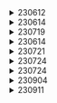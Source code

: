 <details>
<summary> 230612 </summary>

# 이진 탐색 트리
## 이진 탐색 트리의 조건
- 왼쪽 자식 노드 <= 부모 자식 노드 <= 오른쪽 자식 노드
  
&nbsp;

## 이진 탐색 트리의 특징
- 중위 순회하면 오름차순으로 정렬된 리스트를 얻을 수 있다.

&nbsp;

## 구현
- 먼저 노드와 이진 탐색 클래스 작성

```python
class Node:
    def __init__(self):
        self.value = value
        self.left = None
        self.right = None

class binarySearchTree:
    def __init__(self):
        self.root = None
    def setRoot(self, value):
        self.root = Node(value)
```

### 검색
1. 루트에서 시작
2. 루트와 비교해서 찾고자 하는 값이 작으면 왼쪽 자식 노드로, 크면 오른쪽 자식 노드로 이동
3. 일치하는 값이 나올 때까지 반복

```python
class binarySearchTree:
    # 찾고자 하는 값이 트리에 존재하는지 여부
    def search(self, value):
        if (self._search(self.root, value) is False):
            return False
        else:
            return True
    # 탐색
    def _search(self, currentNode, value):
        # 더 이상 노드가 없으면 탐색 실패
        if (currentNode is None):
            return False
        # 일치하는 노드가 존재하면 반환
        elif (value == currentNode.value):
            return currentNode
        # 값이 현재 노드보다 작으면 왼쪽 자식으로 가서 계속 탐색
        elif(value < currentNode.value):
            return self._search(currentNode.left, value)
        # 값이 현재 노드보다 크면 오른쪽 자식으로 가서 계속 탐색
        elif (value > currentNode.value):
            return(self._search(currentNode.right, value))
```

### 삽입

```python
class binarySearchTree:
    def insert(self, value):
        if (self.root is None):
            self.setRoot(value)
        else:
            self._insert(self.root, value)
    
    def _insert(self, currentNode, value):
        # 값이 현재 노드값보다 작은데
        if (value <= currentNode.value):
            # 현재 노드에 왼쪽 자식이 있다면
            if(currentNode.left):
                # 왼쪽 자식 노드로 이동
                self._insert(currnetNode.left, value)
            # 왼쪽 자식이 없다면
            else:
                # 삽입
                currentNode.left = Node(value)

        # 값이 현재 노드값보다 큰데
        else:
            # 오른쪽 자식이 있다면
            if(currentNode.right):
                # 오른쪽 자식 노드로 이동
                self._insert(currentNode.right, value)
            # 오른쪽 자식 없다면
            else:
                # 삽입
                currentNode.right = Node(value)
```

### 삭제
1. 삭제할 노드에 자식 노드가 없으면 그냥 삭제
2. 자식 노드가 하나 있으면
   - 해당 노드를 지우고 해당 노드의 자식 노드와 부모 노드를 연결
3. 삭제할 노드에 자식 노드가 두 개 있으면
   - predecessor: 삭제할 노드의 왼쪽 서브트리 중 최대값
   - successor: 삭제할 노드의 오른쪽 서브트리 중 최소값
    1. 삭제할 노드의 오른쪽 서브트리에서 successor를 찾는다.
    2. successor을 삭제할 노드 위치에 복사한다.
    3. successor를 삭제한다.
```python
class binarySearchTree:
    def delete(self, value):
        if (currentNode is None):
            return False
        elif value < currentNode.value:
            currentNode.left = self._delete(currentNode.left, value)
        elif value > currentNode.value:
            currentNode.right = self._delete(currentNode.right, value)
    
    def _delete(self, currentNode, value):
        # 자식 노드가 없으면 그냥 지움
        if (currentNode.left == None and currentNode.right == None):
            currentNode = None
        # 자식 노드가 하나면 자기의 부모 노드와 자기의 자식 노드를 이어줌
        elif(currentNode.left == None):
            currentNode = currentNode.right
        elif(currentNode.right== None):
            currentNode = currentNode.left

        # 삭제할 노드가 자식 노드를 두 개 가지고 있으면
        else:
            # 삭제할 노드의 오른쪽 서브트리에서 가장 작은 수를 대체자로 선정
            successor = currentNode.right
            while successor:
                successor = successor.left
                currentNode.value, successor.value = successor.value, currentNode.value
                currentNode.left = self._delete(currentNode.left, successor.value)

        return currentNode

```

</details>


<details>
<summary> 230614 </summary>

# 파이썬 list 연산에 따른 시간 복잡도
## 시간 복잡도가 O(1)인 연산
- len(lst)
- lst[index]
- lst.append(el)
- lst.pop()

## 시간 복잡도가 O(k)인 연산
- lst[i:j]

## 시간 복잡도가 O(n)인 연산
- el in lst
- lst.count(el)
- lst.index(el)
- el.pop(0)
  - 맨 앞에 있는 값을 빼기 위해 전체 복사를 한 번 한다.
  - deque.popleft()는 시간 복잡도가 O(1)으로, 리스트의 맨 앞 요소를 뺄 일이 있으면 deque를 사용하는 것이 좋은 편이다.
- del lst[i]
- min, max
- lst.reverse()

## 시간 복잡도가 O(nlogn)인 연산
- lst.sort()

&nbsp;


# 앞에 걸 뺀다고 무조건 deque를 쓰는 게 좋을까?
- 앞서 맨 앞에 있는 것을 뺄 때에는 deque를 사용하는 것을 권장한다고 했는데, 무조건 그런 것은 아니다.
- 만약 양쪽에서 넣고 뺄 일이 있다면 deque를 사용하는 것이 더 효율적이지만, 만약 한 쪽에서만 계속 뺄 것이라면 차라리 리스트를 한 번뒤집고 pop()을 하는 것이 더 짧은 시간이 걸릴 수도 있다.

</details>

<details>
<summary> 230719</summary>

# js로 알고리즘 문제 풀기 기초
## 입력받기
- readline와 fs 중 기본적으로 fs를 쓴다
- 빠르고, 알고리즘 문제 풀이에는 정해진 입력값만 입력 받으면 되기 때문

## 코드
```javaScript
// fs모듈 import
const fs = require('fs');
const stdin = fs.readFileSync("test.txt").toString().split("\n");

// 실행될 때마다 stdin을 한 줄씩 반환하는 함수
const input = (() => {
    let line = 0;
    return () => stdin[line++];
})();
```

### 예제
1. 테스트 케이스 수가 주어지고, 각 테스트 케이스 별로 두 개의 문자열 숫자가 띄어쓰기로 구분되어 입력될 때, 각각 두 수의 합을 출력하는 코드
```javaScript
const fs = require('fs');
// 리눅스 환경에선 "/dev/stdin"으로 콘솔입력과 같이 입력을 받을 수 있다.
const stdin = (process.platform === 'linux'
    ? fs.readFileSync("/dev/stdin").toString()
    : fs.readFileSync("./input.txt").toString()
    ).split('\n');

const input = (() => {
    let line = 0;
    return () => stdin[line++];
})();

// 첫 input() 실행 시 테스트 케이스 반환
let t = input();

// 다음부터는 input() 실행 시 각 테스트 케이스 반환
while (t--) {
    const [a,b] = input().split(' ').map(Number);
    console.log(a + b);
};
```

2. 테스트 케이스 수는 주어지지 않고, 숫자의 개수와 테스트 케이스 개수가 주어지고 숫자의 개수만큼 숫자를, 테스크 케이스 숫자만큼 두 개의 숫자가 띄어쓰기로 주어졌을 때 부분합을 구하는 문제
```javaScript
const fs = require('fs');
const stdin = (process.platform === "linux"
    ? fs.readFileSync('/dev/stdin').toString()
    : fs.readFileSync('./input2.txt').toString()
).split('\n');

const input = (() => {
    let line = 0;
    return () => stdin[line++]
})();

const [N, M] = input().split(" ").map(Number);
const numlst = input().split(" ").map(Number);
const sumlst = []

for (let i = 0; i < N; i++) {
    if (i === 0) {
        sumlst[i] = numlst[i];
    } else {
        sumlst[i] = sumlst[i-1]+numlst[i];
    }
};

let answer = '';

for (let m = 1; m <= M; m++) {
    let [st, en] = input().split(" ").map(Number);
    if (st === 1) {
        answer += sumlst[en-1].toString() + "\n";
    } else {
        answer += (sumlst[en-1] - sumlst[st-2]).toString() + "\n";
    }
};

console.log(answer)
```

## 출력할 때 주의사항
- 테스트 케이스마다 매번 답을 console.log로 출력하면 시간이 타이트하게 주어진 문제에선 시간 초과가 날 수도 있다.
- 위의 예제 처럼 answer이라는 빈 문자열에 답을 문자열로 하나씩 추가하고 마지막에 한 번에 출력하는 게 시간이 조금 덜 걸린다.

</details>

<details>
<summary> 230614 </summary>

# 파이썬 list 연산에 따른 시간 복잡도
## 시간 복잡도가 O(1)인 연산
- len(lst)
- lst[index]
- lst.append(el)
- lst.pop()

## 시간 복잡도가 O(k)인 연산
- lst[i:j]

## 시간 복잡도가 O(n)인 연산
- el in lst
- lst.count(el)
- lst.index(el)
- el.pop(0)
  - 맨 앞에 있는 값을 빼기 위해 전체 복사를 한 번 한다.
  - deque.popleft()는 시간 복잡도가 O(1)으로, 리스트의 맨 앞 요소를 뺄 일이 있으면 deque를 사용하는 것이 좋은 편이다.
- del lst[i]
- min, max
- lst.reverse()

## 시간 복잡도가 O(nlogn)인 연산
- lst.sort()

&nbsp;


# 앞에 걸 뺀다고 무조건 deque를 쓰는 게 좋을까?
- 앞서 맨 앞에 있는 것을 뺄 때에는 deque를 사용하는 것을 권장한다고 했는데, 무조건 그런 것은 아니다.
- 만약 양쪽에서 넣고 뺄 일이 있다면 deque를 사용하는 것이 더 효율적이지만, 만약 한 쪽에서만 계속 뺄 것이라면 차라리 리스트를 한 번뒤집고 pop()을 하는 것이 더 짧은 시간이 걸릴 수도 있다.

</details>

<details>
<summary> 230721</summary>

# js로 알고리즘 문제 풀기 기초
## 참조 문제
- 문제를 풀다가 Set 안에 Array를 넣고 싶었다. 그래서 생각 없이 그냥 넣어봤다.
```javaScript
for (let row = 0; row < maxRow; row++) {
    for (let col = 0; col < maxCol; col++) {
        let stack = [];
        let visited = new Set();
        if (mat[row][col] == 1 && visited.has([row,col]) === false) {
            visited.add([row,col]);
            stack.push([row,col]);
            while (true) {
                if (stack.length === 0) {
                    break;
                }
                let [curRow, curCol] = stack.pop();

                for (let d = 0; d < 4; d++) {
                    if (0<=curRow+drow[d] && curRow+drow[d] < maxRow && 0<=curCol+dcol[d] && curCol+dcol[d] < maxCol) {
                        if (mat[curRow+drow[d]][curCol+dcol[d]] == 1 && visited.has([curRow+drow[d],curCol+dcol[d]]) === false) {
                            stack.push([curRow+drow[d],curRow+drow[d]]);
                            visited.add([curRow+drow[d],curRow+drow[d]]);
                        }
                    }    
                }
            }
        }
        anset.add(visited.length);
    }
};
```
- 무한 루프를 돈다. 사실 생각해보면 python에서도 set 안에 list를 넣지 못하게 한다.
- 결국 내용물만 같지 실제로는 다른 메모리 상에 존재하는 두 리스트이기 때문에 Set에 같은 놈이 여러 개 들어가있는 것 처럼 보인다.
- 이러한 상황을 피하기 위해선 Set 안에 넣을 것은 immutable한 놈들로 제한하는 것이 좋다. 예를 들어 문자열로 변환해서 저장하자.
</details>

<details>
<summary> 230724</summary>

# 파이썬 입력
- 저번 js 알고리즘 문제 풀이때와 비슷하게, 이번엔 파이썬에서 입력 시간으로 인해 시간 초과가 뜨는 일이 발생하였다.
- 보통 input()으로 매번 입력을 받았는데, 이는 잘못된 선택이었다.
- `input = sys.stdin.readline`과 같이 sys.stdin.readline을 이용하는 것이 입력 시간을 단축하는 방법이다.
## 예제
```python
import sys
inp = sys.stdin.readline

T = int(input())
```
</details>

<details>
<summary> 230724</summary>

# 자체 지원 함수와 수동 계산
- 파이썬 뿐만이 아니라 언어에서 자체적으로 지원하는 문법들의 경우 수동으로 계산하는 것보다 최적화 되어있다.
- 230807의 두 코드는 기본적으로 같은 동작을 수행하지만 생각보다 큰 시간의 차이가 난다.  
</details>


<details>
<summary> 230904</summary>

# 트리의 지름 구하기
- 노드와 간선들의 정보가 주어졌을 때, 트리의 지름을 구해야할 때가 있다.
- 트리의 지름은 임의의 두 노드 사이의 거리 중 가장 먼 거리를 뜻한다.
- 임의의 점에서 시작하여 가장 먼 노드를 찾자. 해당 노드는 지름이 되는 두 노드 중 한 노드일 것이다.
- 따라서 해당 노드에서 다시 가장 먼 노드를 찾으면 지름을 구할 수 있다.
</details>


<details>
<summary> 230911</summary>

# 구간의 부분합 구하기
- 처음 문제를 풀 때, 부분합을 구하기 위해 부분합 리스트를 만들고 갱신해주었다.
- 이 경우 숫자가 바뀐 인덱스 이후의 부분합을 전부 바꿔주어야 했기 때문에 시간 초과가 발생했다.

## 세그먼트 트리
- 세그먼트 트리는 리프노드가 수, 그리고 부모 노드는 양쪽 자식 노드의 합을 가지는 binary 트리를 말한다.
- 이를 이용하면 부분합을 구할 때 시간 복잡도를 O(logN)으로 줄일 수 있다.
```python
# 트리 생성
def init(node, start, end):
    # node가 리프 노드인 경우 배열의 원소 값을 반환
    if start == end:
        tree[node] = l[start]
        return tree[node]
    else:
        tree[node] = (
            # 왼쪽 서브트리
            init(node*2, start, (start,end)//2)
            # 오른쪽 서브트리
            + init(node*2+1, (start+end)//2+1, end)
            )
        return tree[node]

# 구간 합 구하기
# node가 담당하는 구간 = [start, end]
# 합을 구해야 하는 구간 = [left, right]
def subSum(node, start, end, left, right):
    
    # 범위가 맞지 않을 때
    if left > end or right < start:
        return 0

    # start~end가 left~right에 포함되면
    if left<=start and end<=right:
        return tree[node]

    # 왼쪽 서브트리와 오른쪽 서브트리 탐색
    return subSub(node*2, start, (start+end)//2, left, right) + subSum(node*2+1, (start+end)//2+1, end, left, right)

def update(node, start, end, index, diff):
    if index < start or index > end:
        return

    tree[node] += diff

    # 리프노드가 아니면 자식노드들을 변경하러 간다
    if start != end:
        update(node*2, start, (start+end)//2, index, diff)
        update(node*2+1, (start+end)//2+1, end, index, diff)

```
</details>